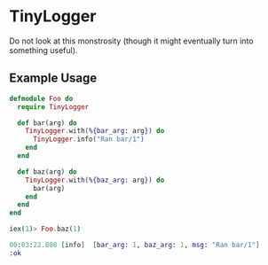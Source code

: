 # TinyLogger

Do not look at this monstrosity (though it might eventually turn into something useful).

## Example Usage

```elixir
defmodule Foo do
  require TinyLogger

  def bar(arg) do
    TinyLogger.with(%{bar_arg: arg}) do
      TinyLogger.info("Ran bar/1")
    end
  end

  def baz(arg) do
    TinyLogger.with(%{baz_arg: arg}) do
      bar(arg)
    end
  end
end
```

```elixir
iex(1)> Foo.baz(1)

00:03:22.808 [info]  [bar_arg: 1, baz_arg: 1, msg: "Ran bar/1"]
:ok
```